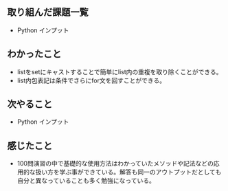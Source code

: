 ## 取り組んだ課題一覧 
- Python インプット
## わかったこと
- listをsetにキャストすることで簡単にlist内の重複を取り除くことができる。
- list内包表記は条件でさらにfor文を回すことができる。
## 次やること  
- Python インプット
## 感じたこと 
- 100問演習の中で基礎的な使用方法はわかっていたメソッドや記法などの応用的な扱い方を学ぶ事ができている。解答も同一のアウトプットだとしても自分と異なっていることも多く勉強になっている。   